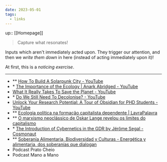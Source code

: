 ```yaml
---
date: 2023-05-01
tags:
  - links
---
```

up:: [[Homepage]]

> Capture what resonates!

Inputs which aren't immediately acted upon. They trigger our attention, and then we *write them down* in here (instead of acting immediately upon it)! 

At first, this is a *noticing exercise*. 

---
- ** [How To Build A Solarpunk City - YouTube](https://www.youtube.com/watch?v=4UmU1dSe3n0&list=WL&index=5)
- \* [The Importance of the Ecology | Anark Abridged - YouTube](https://www.youtube.com/watch?v=N_6FIopPKfE)
- [What It Really Takes To Save the Planet - YouTube](https://www.youtube.com/watch?v=Qu_mUYi9Ptk)
- \* [Do We Still Need To Decolonise? - YouTube](https://www.youtube.com/watch?v=ZJR9CXpxDJo&list=WL&index=23)
- [Unlock Your Research Potential: A Tour of Obsidian for PHD Students - YouTube](https://www.youtube.com/watch?v=XE_CGBlQ17o&list=WL&index=48)
- ** [Ecologia política na formação capitalista dependente | LavraPalavra](https://lavrapalavra.com/2022/10/27/ecologia-politica-na-formacao-capitalista-dependente/)
- ** [O marxismo neoclássico de Oskar Lange revelou os limites do capitalismo](https://jacobin.com.br/2022/11/o-marxismo-neoclassico-de-oskar-lange-revelou-os-limites-do-capitalismo/)
- \* [The Introduction of Cybernetics in the GDR by Jérôme Segal - Cosmonaut](https://cosmonautmag.com/2021/07/the-introduction-of-cybernetics-in-the-gdr-by-jerome-segal/)
- ** [Soberanía Alimentaria, Biodiversidad y Culturas - Energética y alimentaria, dos soberanías que dialogan](https://soberaniaalimentaria.info/numeros-publicados/77-numero-41/875-energetica-y-alimentaria-dos-soberanias-que-dialogan?utm_source=pocket_reader)
- Podcast Prato Cheio
- Podcast Mano a Mano